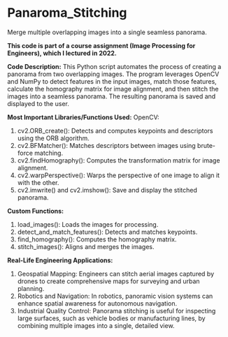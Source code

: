 # Panaroma_Stitching
Merge multiple overlapping images into a single seamless panorama.

**This code is part of a course assignment (Image Processing for Engineers), which I lectured in 2022.**

**Code Description:**
This Python script automates the process of creating a panorama from two overlapping images. The program leverages OpenCV and NumPy to detect features in the input images, match those features, calculate the homography matrix for image alignment, and then stitch the images into a seamless panorama. The resulting panorama is saved and displayed to the user. 

**Most Important Libraries/Functions Used:**
OpenCV:
1. cv2.ORB_create(): Detects and computes keypoints and descriptors using the ORB algorithm.
2. cv2.BFMatcher(): Matches descriptors between images using brute-force matching.
3. cv2.findHomography(): Computes the transformation matrix for image alignment.
4. cv2.warpPerspective(): Warps the perspective of one image to align it with the other.
5. cv2.imwrite() and cv2.imshow(): Save and display the stitched panorama.

**Custom Functions:**
1. load_images(): Loads the images for processing.
2. detect_and_match_features(): Detects and matches keypoints.
3. find_homography(): Computes the homography matrix.
4. stitch_images(): Aligns and merges the images.

**Real-Life Engineering Applications:**
1. Geospatial Mapping: Engineers can stitch aerial images captured by drones to create comprehensive maps for surveying and urban planning.
2. Robotics and Navigation: In robotics, panoramic vision systems can enhance spatial awareness for autonomous navigation.
3. Industrial Quality Control: Panorama stitching is useful for inspecting large surfaces, such as vehicle bodies or manufacturing lines, by combining multiple images into a single, detailed view.
